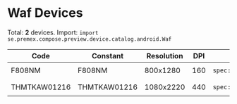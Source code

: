 # Waf Devices

Total: **2** devices. Import: `import se.premex.compose.preview.device.catalog.android.Waf`

| Code | Constant | Resolution | DPI | Compose Spec | Preview Usage |
|------|----------|------------|-----|-------------|---------------|
| F808NM | F808NM | 800x1280 | 160 | `spec:width=800px,height=1280px,dpi=160` | `@Preview(device = Waf.F808NM)` |
| THMTKAW01216 | THMTKAW01216 | 1080x2220 | 440 | `spec:width=1080px,height=2220px,dpi=440` | `@Preview(device = Waf.THMTKAW01216)` |

<!-- Generated automatically. Do not edit manually. -->
